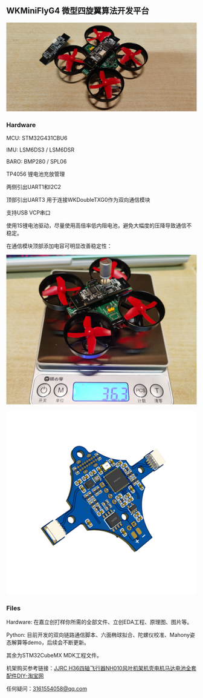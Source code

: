 ## WKMiniFlyG4 微型四旋翼算法开发平台

![](Hardware/pic1.jpg)

### Hardware

MCU: STM32G431CBU6

IMU: LSM6DS3 / LSM6DSR

BARO: BMP280 / SPL06

TP4056 锂电池充放管理

两侧引出UART1和I2C2

顶部引出UART3 用于连接WKDoubleTXG0作为双向通信模块

支持USB VCP串口

使用1S锂电池驱动，尽量使用高倍率低内阻电池，避免大幅度的压降导致通信不稳定。

在通信模块顶部添加电容可明显改善稳定性：

![](Hardware/pic3.jpg)

![](Hardware/pcb1_3d.png)

### Files

Hardware:  在嘉立创打样你所需的全部文件、立创EDA工程、原理图、图片等。

Python: 目前开发的双向链路通信脚本、六面椭球拟合、陀螺仪校准、Mahony姿态解算等demo，后续会不断更新。

其余为STM32CubeMX MDK工程文件。



机架购买参考链接：[JJRC H36四轴飞行器NH010风叶机架机壳电机马达电池全套配件DIY-淘宝网](https://item.taobao.com/item.htm?id=653592594706&pisk=g4Z7OS9QhQA5zOmpd4Xqh5yAwToINtSNvpMLIJKyp0n-RHez1v-E8aDBAjwOEb7hrWab9S0rwXuEAvNZi8-FE8WCAJetwDzravF4OSYzaklUgMwg14-zpkJuo5y94u7oYHioxDCN_GSZU8mnvurGT6OkDYDRYHhKe0mv_b9PWGSaE-9reOyAbu55taMkJHFKyqdxdjHKpXKdhqHZpDK-J3LvMjcxvYKKeq3xBAYJ9DFpknHKCLHKeUHvMvDZvXFK9qBjKjHKvDHYCiMVLbw5ej3AIMCVW8GXvHEjH6cTF9-tEuHWxfwSG1H_DYOi68hXvHhzPvVLh85Wj-ouH5MaaiK71Rq0GxFOAsi3iyFKdSIMT04aZl0bnNKYF0GmWAEAphhUVrytGc9d2-iSNVEr5G6_6-wL7qZVBGmS2bUEqJJ1a-Z7a8qbLpLxV0zj5uiOjQhUuRZIdkfhc5wgmSMY6M1R4itZ1b4yRKgMAxGNhtTH-Q56z-8nz1ZryxD2_t6XNm3-nxGNhtTH-4Hm3OWfhQiA.&spm=tbpc.boughtlist.suborder_itemtitle.1.481c2e8dBEFPLv&sku_properties=31309%3A3607839)

任何疑问：3161554058@qq.com



